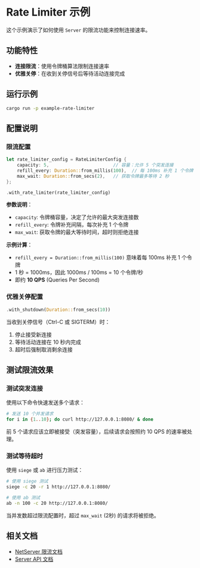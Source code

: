 # Rate Limiter 示例

这个示例演示了如何使用 `Server` 的限流功能来控制连接速率。

## 功能特性

- **连接限流**：使用令牌桶算法限制连接速率
- **优雅关停**：在收到关停信号后等待活动连接完成

## 运行示例

```bash
cargo run -p example-rate-limiter
```

## 配置说明

### 限流配置

```rust
let rate_limiter_config = RateLimiterConfig {
    capacity: 5,                        // 容量：允许 5 个突发连接
    refill_every: Duration::from_millis(100),  // 每 100ms 补充 1 个令牌（约 10 QPS）
    max_wait: Duration::from_secs(2),   // 获取令牌最多等待 2 秒
};

.with_rate_limiter(rate_limiter_config)
```

**参数说明**：

- `capacity`: 令牌桶容量，决定了允许的最大突发连接数
- `refill_every`: 令牌补充间隔，每次补充 1 个令牌
- `max_wait`: 获取令牌的最大等待时间，超时则拒绝连接

**示例计算**：

- `refill_every = Duration::from_millis(100)` 意味着每 100ms 补充 1 个令牌
- 1 秒 = 1000ms，因此 1000ms / 100ms = 10 个令牌/秒
- 即约 **10 QPS** (Queries Per Second)

### 优雅关停配置

```rust
.with_shutdown(Duration::from_secs(10))
```

当收到关停信号（Ctrl-C 或 SIGTERM）时：
1. 停止接受新连接
2. 等待活动连接在 10 秒内完成
3. 超时后强制取消剩余连接

## 测试限流效果

### 测试突发连接

使用以下命令快速发送多个请求：

```bash
# 发送 10 个并发请求
for i in {1..10}; do curl http://127.0.0.1:8080/ & done
```

前 5 个请求应该立即被接受（突发容量），后续请求会按照约 10 QPS 的速率被处理。

### 测试等待超时

使用 `siege` 或 `ab` 进行压力测试：

```bash
# 使用 siege 测试
siege -c 20 -r 1 http://127.0.0.1:8080/

# 使用 ab 测试
ab -n 100 -c 20 http://127.0.0.1:8080/
```

当并发数超过限流配置时，超过 `max_wait` (2秒) 的请求将被拒绝。

## 相关文档

- [NetServer 限流文档](../../silent/src/service/net_server.rs)
- [Server API 文档](../../silent/src/service/mod.rs)
